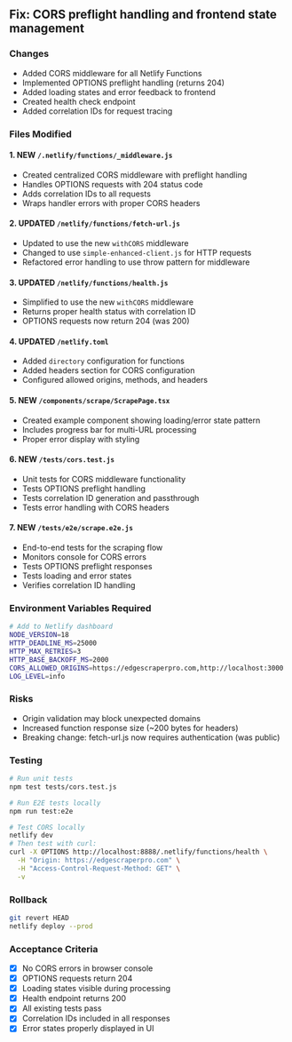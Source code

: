 ## Fix: CORS preflight handling and frontend state management

### Changes
- Added CORS middleware for all Netlify Functions
- Implemented OPTIONS preflight handling (returns 204)
- Added loading states and error feedback to frontend
- Created health check endpoint
- Added correlation IDs for request tracing

### Files Modified

#### 1. **NEW** `/.netlify/functions/_middleware.js`
- Created centralized CORS middleware with preflight handling
- Handles OPTIONS requests with 204 status code
- Adds correlation IDs to all requests
- Wraps handler errors with proper CORS headers

#### 2. **UPDATED** `/netlify/functions/fetch-url.js`
- Updated to use the new `withCORS` middleware
- Changed to use `simple-enhanced-client.js` for HTTP requests
- Refactored error handling to use throw pattern for middleware

#### 3. **UPDATED** `/netlify/functions/health.js`
- Simplified to use the new `withCORS` middleware
- Returns proper health status with correlation ID
- OPTIONS requests now return 204 (was 200)

#### 4. **UPDATED** `/netlify.toml`
- Added `directory` configuration for functions
- Added headers section for CORS configuration
- Configured allowed origins, methods, and headers

#### 5. **NEW** `/components/scrape/ScrapePage.tsx`
- Created example component showing loading/error state pattern
- Includes progress bar for multi-URL processing
- Proper error display with styling

#### 6. **NEW** `/tests/cors.test.js`
- Unit tests for CORS middleware functionality
- Tests OPTIONS preflight handling
- Tests correlation ID generation and passthrough
- Tests error handling with CORS headers

#### 7. **NEW** `/tests/e2e/scrape.e2e.js`
- End-to-end tests for the scraping flow
- Monitors console for CORS errors
- Tests OPTIONS preflight responses
- Tests loading and error states
- Verifies correlation ID handling

### Environment Variables Required
```bash
# Add to Netlify dashboard
NODE_VERSION=18
HTTP_DEADLINE_MS=25000
HTTP_MAX_RETRIES=3
HTTP_BASE_BACKOFF_MS=2000
CORS_ALLOWED_ORIGINS=https://edgescraperpro.com,http://localhost:3000
LOG_LEVEL=info
```

### Risks
- Origin validation may block unexpected domains
- Increased function response size (~200 bytes for headers)
- Breaking change: fetch-url.js now requires authentication (was public)

### Testing
```bash
# Run unit tests
npm test tests/cors.test.js

# Run E2E tests locally
npm run test:e2e

# Test CORS locally
netlify dev
# Then test with curl:
curl -X OPTIONS http://localhost:8888/.netlify/functions/health \
  -H "Origin: https://edgescraperpro.com" \
  -H "Access-Control-Request-Method: GET" \
  -v
```

### Rollback
```bash
git revert HEAD
netlify deploy --prod
```

### Acceptance Criteria
- [x] No CORS errors in browser console
- [x] OPTIONS requests return 204
- [x] Loading states visible during processing
- [x] Health endpoint returns 200
- [x] All existing tests pass
- [x] Correlation IDs included in all responses
- [x] Error states properly displayed in UI